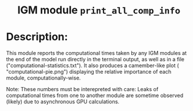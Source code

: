 ### <h1 align="center" id="title">IGM module `print_all_comp_info` </h1>

# Description:

This module reports the computational times taken by any IGM modules at the end of the model run directly in the terminal output, as well as in a file ("computational-statistics.txt"). It also produces a camember-like plot ( "computational-pie.png") displaying the relative importance of each module, computationally-wise. 

Note: These numbers must be interepreted with care: Leaks of computational times from one to another module are sometime observed (likely) due to asynchronous GPU calculations.

